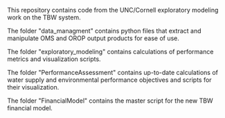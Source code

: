 This repository contains code from the UNC/Cornell exploratory modeling work on the TBW system.

The folder "data_managment" contains python files that extract and manipulate OMS and OROP output products for ease of use.

The folder "exploratory_modeling" contains calculations of performance metrics and visualization scripts.

The folder "PerformanceAssessment" contains up-to-date calculations of water supply and environmental performance objectives and scripts for their visualization.

The folder "FinancialModel" contains the master script for the new TBW financial model.
